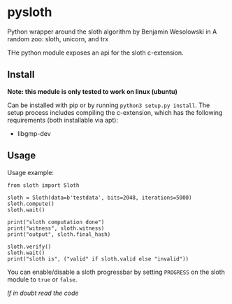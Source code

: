 # pysloth

Python wrapper around the sloth algorithm by Benjamin Wesolowski in A random zoo: sloth, unicorn, and trx

THe python module exposes an api for the sloth c-extension.

## Install

__Note: this module is only tested to work on linux (ubuntu)__

Can be installed with pip or by running `python3 setup.py install`.
The setup process includes compiling the c-extension, which has the following requirements (both installable via apt):
* libgmp-dev

## Usage

Usage example:
```
from sloth import Sloth

sloth = Sloth(data=b'testdata', bits=2048, iterations=5000)
sloth.compute()
sloth.wait()

print("sloth computation done")
print("witness", sloth.witness)
print("output", sloth.final_hash)

sloth.verify()
sloth.wait()
print("sloth is", ("valid" if sloth.valid else "invalid"))
```

You can enable/disable a sloth progressbar by setting `PROGRESS` on the sloth module to `true` or `false`.

_If in doubt read the code_
